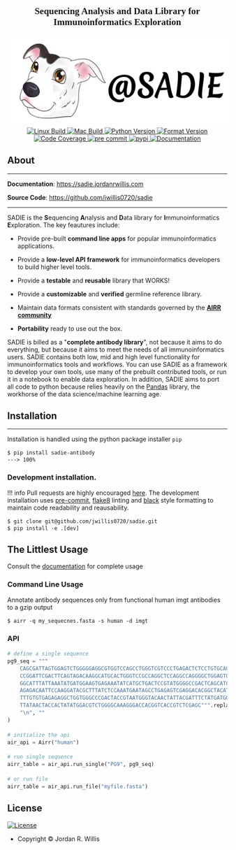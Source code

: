 <h2 align="center" style="font-family:verdana;font-size:150%"> <b>S</b>equencing <b>A</b>nalysis and <b>D</b>ata Library for <b>I</b>mmunoinformatics <b>E</b>xploration</h2>
<div align="center">
  <img src="img/Sadie-Big.png" alt="SADIE" style="margin:0.5em">
</div>

<div class="flex-container" align="center">
    <!-- <a href="https://github.com/jwillis0720/sadie/commits/master">
    <img src="https://img.shields.io/github/commit-activity/y/jwillis0720/sadie?style=flat-square"
         alt="GitHub commits"> -->
    <a href="https://github.com/jwillis0720/sadie/workflows/Linux%20Build%20and%20Test/badge.svg">
    <img src="https://github.com/jwillis0720/sadie/workflows/Linux%20Build%20and%20Test/badge.svg"
         alt="Linux Build">
    <a href="https://github.com/jwillis0720/sadie/workflows/MacOS%20Build%20and%20Test/badge.svg">
    <img src="https://github.com/jwillis0720/sadie/workflows/MacOS%20Build%20and%20Test/badge.svg"
         alt="Mac Build">
    <a href="https://img.shields.io/badge/Python-3.7%7C3.8%7C3.9-blue">
    <img src="https://img.shields.io/badge/Python-3.7%7C3.8%7C3.9-blue"
        alt="Python Version">
    <a href="https://github.com/psf/black">
    <img src="https://img.shields.io/badge/code%20style-black-000000.svg"
        alt="Format Version">
    <a href="https://codecov.io/gh/jwillis0720/sadie">
    <img src="https://codecov.io/gh/jwillis0720/sadie/branch/master/graph/badge.svg?token=EH9QEX4ZMP"
        alt="Code Coverage">
    <a href="https://github.com/pre-commit/pre-commit">
    <img src="https://img.shields.io/badge/pre--commit-enabled-brightgreen?logo=pre-commit&logoColor=white"
        alt="pre commit">
    <a href="https://github.com/pre-commit/pre-commit">
    <img src="https://img.shields.io/pypi/v/sadie-antibody?color=blue"
        alt='pypi'>
    <a href="https://app.netlify.com/sites/sadie-docs/deploys" >
    <img src="https://api.netlify.com/api/v1/badges/59ff956c-82d9-4900-83c7-758ed21ccb34/deploy-status"
        alt="Documentation">
    </a>
</div>

## About

---

<!-- use a href so you can use _blank to open new tab -->
**Documentation**: <a href="https://sadie.jordanrwillis.com" target="_blank">https://sadie.jordanrwillis.com</a>

**Source Code**: <a href="https://github.com/jwillis0720/sadie" target="_blank">https://github.com/jwillis0720/sadie</a>

---

 SADIE is the **S**equencing **A**nalysis and **D**ata library for **I**mmunoinformatics **E**xploration. The key feautures include:

* Provide pre-built **command line apps** for popular immunoinformatics applications.

* Provide a **low-level API framework** for immunoinformatics developers to build higher level tools.

* Provide a **testable** and **reusable** library that WORKS!

* Provide a **customizable** and **verified** germline reference library.

* Maintain data formats consistent with standards governed by the [**AIRR community**](https://docs.airr-community.org/en/stable/#table-of-contents)

* **Portability** ready to use out the box.

SADIE is billed as a "**complete antibody library**", not because it aims to do everything, but because it aims to meet the needs of all immunoinformatics users. SADIE contains both low, mid and high level functionality for immunoinformatics tools and workflows. You can use SADIE as a framework to develop your own tools, use many of the prebuilt contributed tools, or run it in a notebook to enable data exploration. In addition, SADIE aims to port all code to python because relies heavily on the [Pandas](https://www.pandas.org) library, the workhorse of the data science/machine learning age.

## Installation

---

Installation is handled using the python package installer `pip`

<div class="termy">

```console
$ pip install sadie-antibody
---> 100%
```

</div>

### Development installation.

!!! info
    Pull requests are highly encouraged [here](https://github.com/jwillis0720/sadie/pulls). The development installation uses [pre-commit](https://pre-commit.com/), [flake8](https://flake8.pycqa.org/en/latest/) linting and [black](https://github.com/psf/black) style formatting to maintain code readability and reausability.

<div class="termy">

```console
$ git clone git@github.com/jwillis0720/sadie.git
$ pip install -e .[dev]
```

</div>

## The Littlest Usage

Consult the [documentation](https://sadie.jordanrwillis.com) for complete usage

### Command Line Usage

Annotate antibody sequences only from functional human imgt antibodies to a gzip output

<div class="termy">

```console
$ airr -q my_sequecnes.fasta -s human -d imgt
```

</div>

### API

```python
# define a single sequence
pg9_seq = """
    CAGCGATTAGTGGAGTCTGGGGGAGGCGTGGTCCAGCCTGGGTCGTCCCTGAGACTCTCCTGTGCAGCGT
    CCGGATTCGACTTCAGTAGACAAGGCATGCACTGGGTCCGCCAGGCTCCAGGCCAGGGGCTGGAGTGGGT
    GGCATTTATTAAATATGATGGAAGTGAGAAATATCATGCTGACTCCGTATGGGGCCGACTCAGCATCTCC
    AGAGACAATTCCAAGGATACGCTTTATCTCCAAATGAATAGCCTGAGAGTCGAGGACACGGCTACATATT
    TTTGTGTGAGAGAGGCTGGTGGGCCCGACTACCGTAATGGGTACAACTATTACGATTTCTATGATGGTTA
    TTATAACTACCACTATATGGACGTCTGGGGCAAAGGGACCACGGTCACCGTCTCGAGC""".replace(
    "\n", ""
)

# initialize the api
air_api = Airr("human")

# run single sequence
airr_table = air_api.run_single("PG9", pg9_seq)

# or run file
airr_table = air_api.run_file("myfile.fasta")
```

## License

[![License](https://img.shields.io/github/license/jwillis0720/sadie)](https://opensource.org/licenses/MIT)

- Copyright © Jordan R. Willis
